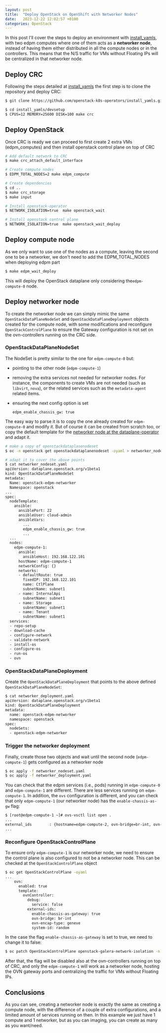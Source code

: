 ```yaml
---
layout: post
title:  "Deploy OpenStack on OpenShift with Networker Nodes"
date:   2023-12-22 12:02:57 +0100
categories: OpenStack
---
```

In this post I'll cover the steps to deploy an environment with
[install_yamls](https://github.com/openstack-k8s-operators/install_yamls),
with two edpm computes where one of them acts as a **networker node**,
instead of having them either distributed in all the compute nodes or in
the controllers. This means that the N/S traffic for VMs without Floating
IPs will be centralized in that networker node.


## Deploy CRC

Following the steps detailed at
[install_yamls](https://github.com/openstack-k8s-operators/install_yamls)
the first step is to clone the repository and deploy CRC:

```bash
$ git clone https://github.com/openstack-k8s-operators/install_yamls.git

$ cd install_yamls/devsetup
$ CPUS=12 MEMORY=25600 DISK=100 make crc
```

## Deploy OpenStack

Once CRC is ready we can proceed to first create 2 extra VMs (edpm_computes)
and then install openstack control plane on top of CRC

```bash
# Add default network to CRC
$ make crc_attach_default_interface

# Create compute nodes
$ EDPM_TOTAL_NODES=2 make edpm_compute

# Create dependencies
$ cd ..
$ make crc_storage
$ make input

# Install openstack-operator
$ NETWORK_ISOLATION=true  make openstack_wait

# Install openstack control plane
$ NETWORK_ISOLATION=true  make openstack_wait_deploy
```

## Deploy compute node

As we only want to use one of the nodes as a compute, leaving the second one
to be a networker, we don't need to add the EDPM_TOTAL_NODES when deploying
edpm part

```bash
$ make edpm_wait_deploy
```

This will deploy the OpenStack dataplane only considering the`edpm-compute-0`
node.

## Deploy networker node

To create the networker node we can simply mimic the same
`OpenStackDataPlaneNodeSet` and `OpenStackDataPlaneDeployment` objects
created for the compute node, with some modifications and reconfigure
`OpenStackControlPlane` to ensure the Gateway configuration is not set on
the ovn-controllers running on the CRC side.

### OpenStackDataPlaneNodeSet

The NodeSet is pretty similar to the one for `edpm-compute-0` but:

* pointing to the other node (`edpm-compute-1`)
* removing the extra services not needed for networker nodes. For instance,
  the components to create VMs are not needed (such as `libvirt`, `nova`),
  or the related services such as the `metadata-agent` related items.
* ensuring the next config option is set

  `edpm_enable_chassis_gw: true`

The easy way to parse it is to copy the one already created for
`edpm-compute-0` and modify it. But of course it can be created from scratch
too, or copy the default template for the
[networker node at the dataplane-operator](https://github.com/openstack-k8s-operators/dataplane-operator/blob/main/config/samples/dataplane_v1beta1_openstackdataplanenodeset_networker.yaml)
and adapt it.

```bash
# make a copy of openstackdataplanenodeset
$ oc -n openstack get openstackdataplanenodeset -oyaml > networker_nodeset.yaml

# adapt it to cover the above points
$ cat networker_nodeset.yaml
apiVersion: dataplane.openstack.org/v1beta1
kind: OpenStackDataPlaneNodeSet
metadata:
  Name: openstack-edpm-networker
  Namespace: openstack
...
spec:
  nodeTemplate:
    ansible:
      ansiblePort: 22
      ansibleUser: cloud-admin
      ansibleVars:
        ...
        edpm_enable_chassis_gw: true
        ...
  ...
  nodes:
    edpm-compute-1:
      ansible:
        ansibleHost: 192.168.122.101
      hostName: edpm-compute-1
      networkConfig: {}
      networks:
      - defaultRoute: true
        fixedIP: 192.168.122.101
        name: CtlPlane
        subnetName: subnet1
      - name: InternalApi
        subnetName: subnet1
      - name: Storage
        subnetName: subnet1
      - name: Tenant
        subnetName: subnet1
  services:
  - repo-setup
  - download-cache
  - configure-network
  - validate-network
  - install-os
  - configure-os
  - run-os
  - ovn
```

### OpenStackDataPlaneDeployment

Create the `OpenStackDataPlaneDeployment` that points to the above
defined `OpenStackDataPlaneNodeSet`:

```bash
$ cat networker_deployment.yaml
apiVersion: dataplane.openstack.org/v1beta1
kind: OpenStackDataPlaneDeployment
metadata:
  name: openstack-edpm-networker
  namespace: openstack
spec:
  nodeSets:
  - openstack-edpm-networker

```

### Trigger the networker deployment

Finally, create those two objects and wait until the second node
(`edpm-compute-1`) gets configured as a networker node

```bash
$ oc apply -f networker_nodeset.yaml
$ oc apply -f networker_deployment.yaml
```

You can check that the edpm services (i.e., pods) running in `edpm-compute-0`
and `edpm-compute-1` are different. There are less services running on
`edpm-compute-1`. In addition, the `ovs` configuration is different, and you
can check that only `edpm-compute-1` (our networker node) has the 
`enable-chassis-as-gw` flag:

```bash
$ [root@edpm-compute-1 ~]# ovs-vsctl list open .
...
external_ids        : {hostname=edpm-compute-2, ovn-bridge=br-int, ovn-bridge-mappings="provider1:br-ex,provider2:br-vlan", ovn-chassis-mac-mappings="provider1:3e:09:74:7a:7e:0b,provider2:3e:6b:74:7a:7e:0b", ovn-cms-options=enable-chassis-as-gw, ovn-encap-ip="172.19.0.102", ovn-encap-type=geneve, ovn-match-northd-version=True, ovn-monitor-all=True, ovn-ofctrl-wait-before-clear="8000", ovn-openflow-probe-interval="60", ovn-remote="tcp:172.17.0.30:6642", ovn-remote-probe-interval="60000", rundir="/var/run/openvswitch", system-id="bfe1edcd-e698-4a89-bdf9-c2800b6ae0c3"}
...
```

### Reconfigure OpenStackControlPlane

To ensure only `edpm-compute-1` is our networker node, we need to ensure the
control plane is also configured to not be a networker node. This can be
checked at the `OpenStackControlPlane` object

```bash
$ oc get OpenStackControlPlane -oyaml
...
    ovn:                                              
      enabled: true                             
      template:                                      
        ovnController:                       
          debug:                                
            service: false                              
          external-ids:                         
            enable-chassis-as-gateway: true
            ovn-bridge: br-int
            ovn-encap-type: geneve              
            system-id: random 
```

In the case the flag `enable-chassis-as-gateway` is set to true, we need to
change it to false:

```bash
$ oc patch OpenStackControlPlane openstack-galera-network-isolation -n openstack --type='json' -p='[{"op": "replace", "path": "/spec/ovn/template/ovnController/external-ids/enable-chassis-as-gateway", "value": false}]'
```

After that, the flag will be disabled also at the ovn-controllers running on
top of CRC, and only the `edpm-compute-1` will work as a networker node,
hosting the OVN gateway ports and centralizing the traffic for VMs without
Floating IPs.


## Conclusions

As you can see, creating a networker node is exactly the same as creating a
compute node, with the difference of a couple of extra configurations, and a
limited amount of services running on then. In this example we just have 1 
compute and 1 networker, but as you can imaging, you can create as many as you
want/need.